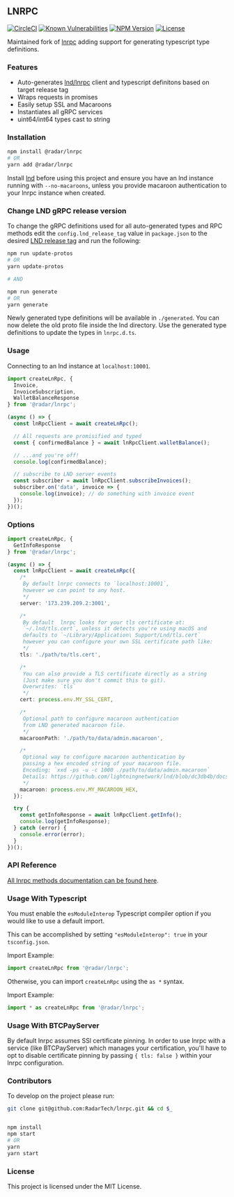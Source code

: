 ## LNRPC

[![CircleCI](https://img.shields.io/circleci/project/github/RadarTech/lnrpc/master.svg?style=flat)](https://circleci.com/gh/RadarTech/lnrpc)
[![Known Vulnerabilities](https://snyk.io/test/github/RadarTech/lnrpc/badge.svg?targetFile=package.json)](https://snyk.io/test/github/RadarTech/lnrpc?targetFile=package.json)
[![NPM Version](https://img.shields.io/npm/v/@radar/lnrpc.svg?style=flat)](https://www.npmjs.com/package/@radar/lnrpc)
[![License](https://img.shields.io/github/license/radartech/lnrpc.svg?style=flat)](https://img.shields.io/github/license/radartech/lnrpc.svg?style=flat)

Maintained fork of [lnrpc](https://github.com/Matt-Jensen/lnrpc) adding support for generating typescript type definitions.

### Features
- Auto-generates [lnd/lnrpc](https://github.com/lightningnetwork/lnd/tree/master/lnrpc) client and typescript definitons based on target release tag
- Wraps requests in promises
- Easily setup SSL and Macaroons
- Instantiates all gRPC services
- uint64/int64 types cast to string

### Installation
```sh
npm install @radar/lnrpc
# OR
yarn add @radar/lnrpc
```

Install [lnd](https://github.com/lightningnetwork/lnd/blob/master/docs/INSTALL.md) before using this project and ensure you have an lnd instance running with `--no-macaroons`, unless you provide macaroon authentication to your lnrpc instance when created.

### Change LND gRPC release version
To change the gRPC definitions used for all auto-generated types and RPC methods edit the `config.lnd_release_tag` value in `package.json` to the desired [LND release tag](https://github.com/lightningnetwork/lnd/releases) and run the following:

```sh
npm run update-protos
# OR
yarn update-protos

# AND

npm run generate
# OR
yarn generate
```
Newly generated type definitions will be available in `./generated`.
You can now delete the old proto file inside the lnd directory.
Use the generated type definitions to update the types in `lnrpc.d.ts`.


### Usage

Connecting to an lnd instance at `localhost:10001`.

```typescript
import createLnRpc, {
  Invoice,
  InvoiceSubscription,
  WalletBalanceResponse
} from '@radar/lnrpc';

(async () => {
  const lnRpcClient = await createLnRpc();

  // All requests are promisified and typed
  const { confirmedBalance } = await lnRpcClient.walletBalance();

  // ...and you're off!
  console.log(confirmedBalance);

  // subscribe to LND server events
  const subscriber = await lnRpcClient.subscribeInvoices();
  subscriber.on('data', invoice => {
    console.log(invoice); // do something with invoice event
  });
})();
```

### Options

```typescript
import createLnRpc, {
  GetInfoResponse
} from '@radar/lnrpc';

(async () => {
  const lnRpcClient = await createLnRpc({
    /*
     By default lnrpc connects to `localhost:10001`,
     however we can point to any host.
     */
    server: '173.239.209.2:3001',

    /*
     By default  lnrpc looks for your tls certificate at:
     `~/.lnd/tls.cert`, unless it detects you're using macOS and
     defaults to `~/Library/Application\ Support/Lnd/tls.cert`
     however you can configure your own SSL certificate path like:
     */
    tls: './path/to/tls.cert',

    /*
     You can also provide a TLS certificate directly as a string
     (Just make sure you don't commit this to git).
     Overwrites: `tls`
     */
    cert: process.env.MY_SSL_CERT,

    /*
     Optional path to configure macaroon authentication
     from LND generated macaroon file.
     */
    macaroonPath: './path/to/data/admin.macaroon',

    /*
     Optional way to configure macaroon authentication by
     passing a hex encoded string of your macaroon file.
     Encoding: `xxd -ps -u -c 1000 ./path/to/data/admin.macaroon`
     Details: https://github.com/lightningnetwork/lnd/blob/dc3db4b/docs/macaroons.md#using-macaroons-with-grpc-clients
     */
    macaroon: process.env.MY_MACAROON_HEX,
  });

  try {
    const getInfoResponse = await lnRpcClient.getInfo();
    console.log(getInfoResponse);
  } catch (error) {
    console.error(error);
  }
})();
```

### API Reference

[All lnrpc methods documentation can be found here](http://api.lightning.community).

### Usage With Typescript

You must enable the `esModuleInterop` Typescript compiler option if you would like to use a default import.

This can be accomplished by setting `"esModuleInterop": true` in your `tsconfig.json`.

Import Example:
```typescript
import createLnRpc from '@radar/lnrpc';
```

Otherwise, you can import `createLnRpc` using the `as *` syntax.

Import Example:
```typescript
import * as createLnRpc from '@radar/lnrpc';
```

### Usage With BTCPayServer

By default lnrpc assumes SSl certificate pinning.
In order to use lnrpc with a service (like BTCPayServer) which manages your certification,
you'll have to opt to disable certificate pinning by passing `{ tls: false }` within your lnrpc configuration.

### Contributors

To develop on the project please run:

```sh
git clone git@github.com:RadarTech/lnrpc.git && cd $_


npm install
npm start
# OR
yarn
yarn start
```

### License

This project is licensed under the MIT License.
